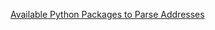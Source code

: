 [Available Python Packages to Parse Addresses](https://www.scrapehero.com/how-to-parse-unstructured-addresses-using-python-and-google-geocoding-api/) 

